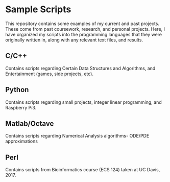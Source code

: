 # Sample Scripts
This repository contains some examples of my current and past projects. These come from past coursework, research, and personal projects. Here, I have organized my scripts into the programming languages that they were originally written in, along with any relevant text files, and results. 

## C/C++
Contains scripts regarding Certain Data Structures and Algorithms, and Entertainment (games, side projects, etc).

## Python
Contains scripts regarding small projects, integer linear programming, and Raspberry Pi3.

## Matlab/Octave
Contains scripts regarding Numerical Analysis algorithms- ODE/PDE approximations

## Perl
Contains scripts from Bioinformatics course (ECS 124) taken at UC Davis, 2017. 
